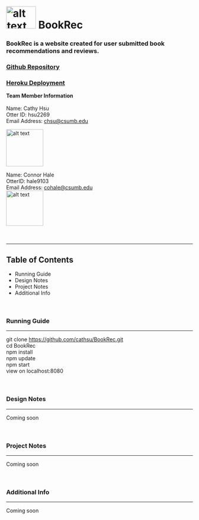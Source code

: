 # <img src="https://raw.githubusercontent.com/cathsu/BookRec/master/public/img/icon.png" alt="alt text" width="80" height="60"> BookRec 
  
### BookRec is a website created for user submitted book recommendations and reviews.
### [Github Repository](https://github.com/cathsu/BookRec)
### [Heroku Deployment]()
**Team Member Information**  <br><br>
Name: Cathy Hsu    
Otter ID: hsu2269   
Email Address: chsu@csumb.edu

<img src="https://avatars1.githubusercontent.com/u/45910556?s=400&u=9153a8a4be63a1f5619a6f382efa20421557c4ab&v=4" alt="alt text" width="100" height="100">
<br>

Name: Connor Hale  
OtterID: hale9103  
Email Address: cohale@csumb.edu  
<img src="https://i.imgur.com/N5UN0u9.jpg" alt="alt text" width="100" height="95">
<br><br><br>

-----
## Table of Contents
* Running Guide
* Design Notes
* Project Notes
* Additional Info
<br><br><br>

### Running  Guide
-----
git clone https://github.com/cathsu/BookRec.git  
cd BookRec  
npm install  
npm update  
npm start  
view on localhost:8080
<br><br><br>

### Design Notes
-----
Coming soon
<br><br><br>

### Project Notes
-----
Coming soon
<br><br><br>
### Additional Info
-----
Coming soon
